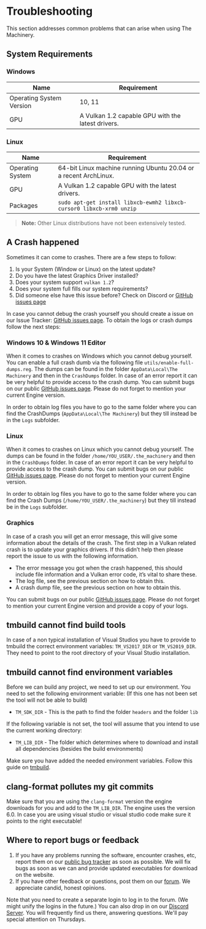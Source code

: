 # Troubleshooting

This section addresses common problems that can arise when using The Machinery. 

## System Requirements
### Windows
| Name                     | Requirement                                       |
| ------------------------ | ------------------------------------------------- |
| Operating System Version | 10, 11                                            |
| GPU                      | A Vulkan 1.2 capable GPU with the latest drivers. |


### Linux
| Name             | Requirement                                                  |
| ---------------- | ------------------------------------------------------------ |
| Operating System | 64-bit Linux machine running Ubuntu 20.04 or a recent ArchLinux. |
| GPU              | A Vulkan 1.2 capable GPU with the latest drivers.            |
| Packages         | `sudo apt-get install libxcb-ewmh2 libxcb-cursor0 libxcb-xrm0 unzip` |

> **Note:** Other Linux distributions have not been extensively tested.



## A Crash happened

Sometimes it can come to crashes. There are a few steps to follow:

1. Is your System (Window or Linux) on the latest update?
2. Do you have the latest Graphics Driver installed?
3. Does your system support `vulkan 1.2`?
4. Does your system full fills our system requirements?
4. Did someone else have this issue before? Check on Discord or  [GitHub issues page](https://github.com/OurMachinery/themachinery-public/issues)

In case you cannot debug the crash yourself you should create a issue on our Issue Tracker:  [GitHub issues page](https://github.com/OurMachinery/themachinery-public/issues). To obtain the logs or crash dumps follow the next steps:

### Windows 10 & Windows 11 Editor

When it comes to crashes on Windows which you cannot debug yourself. You can enable a full crash dumb via the following file `utils/enable-full-dumps.reg`. The dumps can be found in the folder `AppData\Local\The Machinery` and then in the  `CrashDumps` folder. In case of an error report it can be very helpful to provide access to the crash dump. You can submit bugs on our public [GitHub issues page](https://github.com/OurMachinery/themachinery-public/issues). Please do not forget to mention your current Engine version.

In order to obtain log files you have to go to the same folder where you can find the CrashDumps (`AppData\Local\The Machinery`) but they till instead be in the `Logs` subfolder.



### Linux

When it comes to crashes on Linux which you cannot debug yourself. The dumps can be found in the folder `/home/YOU_USER/.the_machinery` and then in the  `CrashDumps` folder. In case of an error report it can be very helpful to provide access to the crash dump. You can submit bugs on our public [GitHub issues page](https://github.com/OurMachinery/themachinery-public/issues). Please do not forget to mention your current Engine version.

In order to obtain log files you have to go to the same folder where you can find the Crash Dumps (`/home/YOU_USER/.the_machinery`) but they till instead be in the `Logs` subfolder.




### Graphics

In case of a crash you will get an error message, this will give some information about the details of the crash. The first step in a Vulkan related crash is to update your graphics drivers. If this didn’t help then please report the issue to us with the following information.

- The error message you got when the crash happened, this should include file information and a Vulkan error code, it’s vital to share these.
- The log file, see the previous section on how to obtain this.
- A crash dump file, see the previous section on how to obtain this.

You can submit bugs on our public [GitHub issues page](https://github.com/OurMachinery/themachinery-public/issues). Please do not forget to mention your current Engine version and provide a copy of your logs.



## tmbuild cannot find build tools

In case of a non typical installation of Visual Studios you have to provide to tmbuild the correct environment variables: `TM_VS2017_DIR` or `TM_VS2019_DIR`. They need to point to the root directory of your Visual Studio installation.



## tmbuild cannot find environment variables

Before we can build any project, we need to set up our environment. You need to set the following environment variable: (If this one has not been set the tool will not be able to build)

- `TM_SDK_DIR` - This is the path to find the folder `headers` and the folder `lib`

If the following variable is not set, the tool will assume that you intend to use the current working directory:

- `TM_LIB_DIR` - The folder which determines where to download and install all dependencies (besides the build environments)

Make sure you have added the needed environment variables. Follow this guide on [tmbuild]({{base_url}}/build_tools/tmbuild.html).



## clang-format pollutes my git commits

Make sure that you are using the `clang-format` version the engine downloads for you and add to the `TM_LIB_DIR`. The engine uses the version 6.0. In case you are using visual studio or visual studio code make sure it points to the right executable!




## Where to report bugs or feedback


1. If you have any problems running the software, encounter crashes, etc, report them on our [public bug tracker](https://github.com/OurMachinery/themachinery-public/issues) as soon as possible. We will fix bugs as soon as we can and provide updated executables for download on the website.
2. If you have other feedback or questions, post them on our [forum](https://github.com/OurMachinery/themachinery-public/discussions). We appreciate candid, honest opinions.

Note that you need to create a separate login to log in to the forum. (We might unify the logins in the future.)
You can also drop in on our [Discord Server](https://discord.gg/SHHSZaH). You will frequently find us there, answering questions. We'll pay special attention on Thursdays.

